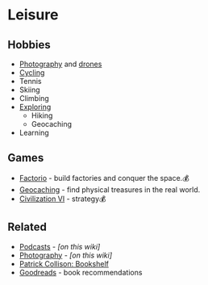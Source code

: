 # Leisure

## Hobbies

* [Photography](photography.md) and [drones](drone.md)
* [Cycling](cycling.md)
* Tennis
* Skiing
* Climbing
* [Exploring](travel.md)
  * Hiking
  * Geocaching
* Learning

## Games

* [Factorio](https://www.factorio.com/) - build factories and conquer the space.💰
* [Geocaching](https://www.geocaching.com/) - find physical treasures in the real world.
* [Civilization VI](https://civilization.com/) - strategy💰

## Related

* [Podcasts]() - _\[on this wiki\]_
* [Photography](photography.md) - _\[on this wiki\]_
* [Patrick Collison: Bookshelf](https://patrickcollison.com/bookshelf)
* [Goodreads](https://www.goodreads.com/) - book recommendations

